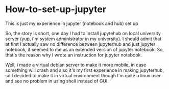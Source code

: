 # How-to-set-up-jupyter
This is just my experience in jupyter (notebook and hub) set up

So, the story is short, one day I had to install jupytehub on local university server (yup, i'm system administrator in my university). I should admit that at first I actually saw no difference between jupyterhub and just jupyter notebook, it seemed to me as an extended version of jupyter notebook. So, that's the reason why I wrote an instruction for jupyter notebook.

Well, i made a virtual debian server to make it more mobile, in case something will crash and also it's my first experience in making jupyterhub, so I decided to make it in virtual environment though I'm quite a linux user and see no problem in using shell instead of GUI. 
